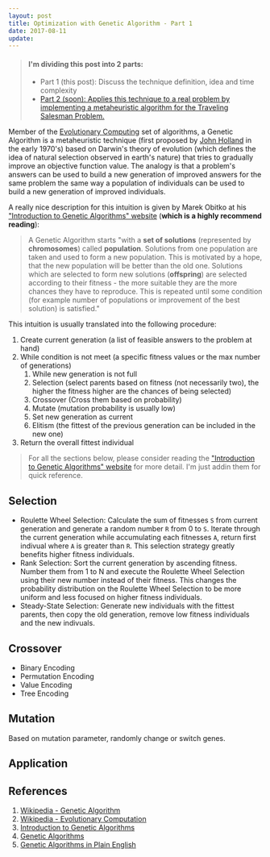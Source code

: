 ```yaml
---
layout: post
title: Optimization with Genetic Algorithm - Part 1
date: 2017-08-11
update:
---
```


> #### I'm dividing this post into 2 parts:
> - Part 1 (this post): Discuss the technique definition, idea and time complexity 
> - [Part 2 (soon): Applies this technique to a real problem by implementing a metaheuristic algorithm for the Traveling Salesman Problem.]()

Member of the [Evolutionary Computing](https://en.wikipedia.org/wiki/Evolutionary_computation) set of algorithms, a Genetic Algorithm is a metaheuristic technique (first proposed by [John Holland](https://pt.wikipedia.org/wiki/John_Henry_Holland) in the early 1970's) based on Darwin's theory of evolution (which defines the idea of natural selection observed in earth's nature) that tries to gradually improve an objective function value. The analogy is that a problem's answers can be used to build a new generation of improved answers for the same problem the same way a population of individuals can be used to build a new generation of improved individuals. 

A really nice description for this intuition is given by Marek Obitko at his ["Introduction to Genetic Algorithms" website](http://www.obitko.com/tutorials/genetic-algorithms/index.php) (**which is a highly recommend reading**):
> A Genetic Algorithm starts "with a **set of solutions** (represented by **chromosomes**) called **population**. Solutions from one population are taken and used to form a new population. This is motivated by a hope, that the new population will be better than the old one. Solutions which are selected to form new solutions (**offspring**) are selected according to their fitness - the more suitable they are the more chances they have to reproduce. This is repeated until some condition (for example number of populations or improvement of the best solution) is satisfied."

This intuition is usually translated into the following procedure:

1. Create current generation (a list of feasible answers to the problem at hand)
1. While condition is not meet (a specific fitness values or the max number of generations)
    1. While new generation is not full
      1. Selection (select parents based on fitness (not necessarily two), the higher the fitness higher are the chances of being selected)
      1. Crossover (Cross them based on probability)
      1. Mutate (mutation probability is usually low)
    1. Set new generation as current
    1. Elitism (the fittest of the previous generation can be included in the new one)
1. Return the overall fittest individual

>For all the sections below, please consider reading the ["Introduction to Genetic Algorithms" website](http://www.obitko.com/tutorials/genetic-algorithms/index.php) for more detail. I'm just addin them for quick reference.

Selection
---
- Roulette Wheel Selection: Calculate the sum of fitnesses <code>S</code> from current generation and generate a random number <code>R</code> from 0 to <code>S</code>. Iterate through the current generation while accumulating each fitnesses <code>A</code>, return first indivual where <code>A</code> is greater than <code>R</code>. This selection strategy greatly benefits higher fitness individuals.
- Rank Selection: Sort the current generation by ascending fitness. Number them from 1 to N and execute the Roulette Wheel Selection using their new number instead of their fitness. This changes the probability distribution on the Roulette Wheel Selection to be more uniform and less focused on higher fitness individuals.
- Steady-State Selection: Generate new individuals with the fittest parents, then copy the old generation, remove low fitness individuals and the new indivuals.

Crossover
---
- Binary Encoding
- Permutation Encoding
- Value Encoding
- Tree Encoding

Mutation
---
Based on mutation parameter, randomly change or switch genes.

Application
---


References
---
1. [Wikipedia - Genetic Algorithm](https://en.wikipedia.org/wiki/Genetic_algorithm)
1. [Wikipedia - Evolutionary Computation](https://en.wikipedia.org/wiki/Evolutionary_computation)
1. [Introduction to Genetic Algorithms](http://www.obitko.com/tutorials/genetic-algorithms/index.php)
1. [Genetic Algorithms](https://www.doc.ic.ac.uk/~nd/surprise_96/journal/vol1/hmw/article1.html)
1. [Genetic Algorithms in Plain English](http://www.ai-junkie.com/ga/intro/gat1.html)
